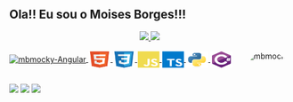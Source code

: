 ## Ola!! Eu sou o Moises Borges!!!

<div align="center">
  <a href="https://github.com/mbmocky">
  <img height="180em" src="https://github-readme-stats.vercel.app/api?username=mbmocky&show_icons=true&theme=radical&include_all_commits=true&count_private=true"/>
  <img height="180em" src="https://github-readme-stats.vercel.app/api/top-langs/?username=mbmocky&layout=compact&langs_count=7&theme=cobalt"/>
</div>
<div style="display: inline_block"><br>
  <img align="center" alt="mbmocky-Angular" height="30" width="40" src="https://cdn.jsdelivr.net/gh/devicons/devicon/icons/angularjs/angularjs-original.svg">
  <img align="center" alt="mbmocky-HTML" height="30" width="40" src="https://raw.githubusercontent.com/devicons/devicon/master/icons/html5/html5-original.svg">
  <img align="center" alt="mbmocky-CSS" height="30" width="40" src="https://raw.githubusercontent.com/devicons/devicon/master/icons/css3/css3-original.svg">
    <img align="center" alt="mbmocky-Js" height="30" width="40" src="https://raw.githubusercontent.com/devicons/devicon/master/icons/javascript/javascript-plain.svg">
  <img align="center" alt="mbmocky-Ts" height="30" width="40" src="https://raw.githubusercontent.com/devicons/devicon/master/icons/typescript/typescript-plain.svg">
  <img align="center" alt="mbmocky-Python" height="30" width="40" src="https://raw.githubusercontent.com/devicons/devicon/master/icons/python/python-original.svg">
  <img align="center" alt="mbmocky-Csharp" height="30" width="40" src="https://raw.githubusercontent.com/devicons/devicon/master/icons/csharp/csharp-original.svg">
  
<img align="right" alt="mbmocky" height="150" style="border-radius:50px;" src="https://scontent-gru2-2.cdninstagram.com/v/t51.2885-19/263156283_1086482745449298_4632657509215670895_n.jpg?stp=dst-jpg_s150x150&_nc_ht=scontent-gru2-2.cdninstagram.com&_nc_cat=106&_nc_ohc=adWheAVt3DkAX9Fht18&edm=ABfd0MgBAAAA&ccb=7-5&oh=00_AT_fbhTkBOY5ZzEtkV2yDP9M28oB8K8z5yg7gNSzmKz_wA&oe=62B7F8BC&_nc_sid=7bff83">
</div>
  
  ##
  
  <div>
   
  <a href="https://instagram.com/mbmocky" target="_blank"><img src="https://img.shields.io/badge/-Instagram-%23E4405F?style=for-the-badge&logo=instagram&logoColor=white" target="_blank"></a>
  <a href = "mailto:moisesmocky@gmail.com"><img src="https://img.shields.io/badge/Gmail-D14836?style=for-the-badge&logo=gmail&logoColor=white" target="_blank"></a>
  <a href="https://www.linkedin.com/in/moises-borges-da-silva-2299a6a9/" target="_blank"><img src="https://img.shields.io/badge/-LinkedIn-%230077B5?style=for-the-badge&logo=linkedin&logoColor=white" target="_blank"></a> 
  </div>
